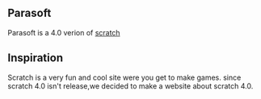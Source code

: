 ## Parasoft
Parasoft is a 4.0 verion of [scratch](https://scratch.mit.edu)

## Inspiration

Scratch is a very fun and cool site were you get to make games.
since scratch 4.0 isn't release,we decided to make a website about scratch 4.0.

